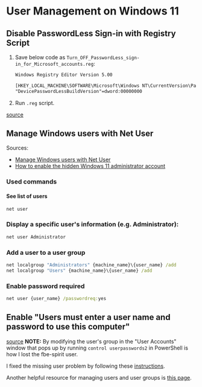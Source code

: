 # User Management on Windows 11

## Disable PasswordLess Sign-in with Registry Script

1. Save below code as `Turn_OFF_PasswordLess_sign-in_for_Microsoft_accounts.reg`:

    ```txt
    Windows Registry Editor Version 5.00

    [HKEY_LOCAL_MACHINE\SOFTWARE\Microsoft\Windows NT\CurrentVersion\PasswordLess\Device]
    "DevicePasswordLessBuildVersion"=dword:00000000
    ```

2. Run `.reg` script.  

[source](https://www.elevenforum.com/t/enable-or-disable-passwordless-sign-in-for-microsoft-accounts-in-windows-11.834/)

## Manage Windows users with Net User

Sources:

* [Manage Windows users with Net User](https://www.ghacks.net/2017/05/24/manage-windows-users-with-net-user/)
* [How to enable the hidden Windows 11 administrator account](https://www.ghacks.net/2021/10/01/how-to-enable-the-hidden-windows-11-administrator-account/)

### Used commands

#### See list of users

```cmd
net user
```

### Display a specific user's information (e.g. Administrator):

```cmd
net user Administrator
```

### Add a user to a user group

```cmd
net localgroup "Administrators" {machine_name}\{user_name} /add
net localgroup "Users" {machine_name}\{user_name} /add
```

### Enable password required

```cmd
net user {user_name} /passwordreq:yes
```

## Enable "Users must enter a user name and password to use this computer"

[source](https://answers.microsoft.com/en-us/windows/forum/all/how-do-i-require-a-password-to-log-in/83fcb1e4-fb9d-4b8d-a7b9-7e93535710b7)
**NOTE:** By modifying the user's group in the "User Accounts" window that pops up by running `control userpasswords2` in PowerShell is how I lost the fbe-spirit user.

I fixed the missing user problem by following these [instructions](https://www.thewindowsclub.com/user-accounts-missing-windows).

Another helpful resource for managing users and user groups is [this page](https://www.windows-commandline.com/add-user-to-group-from-command-line/).
